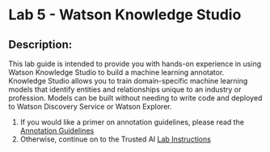 # Lab 5 - Watson Knowledge Studio 

## Description:

This lab guide is intended to provide you with hands-on experience in using Watson Knowledge Studio to build a machine learning annotator.  Knowledge Studio allows you to train domain-specific machine learning models that identify entities and relationships unique to an industry or profession. Models can be built without needing to write code and deployed to Watson Discovery Service or Watson Explorer.

1. If you would like a primer on annotation guidelines, please read the [Annotation Guidelines](https://github.com/cerebralace/WatsonPoT/raw/master/Lab5/WKS_Annotation_Guidelines.pdf)
1. Otherwise, continue on to the Trusted AI [Lab Instructions](https://github.com/cerebralace/WatsonPoT/raw/master/Lab5/WKS_LabGuide%20Filnal.pdf)
